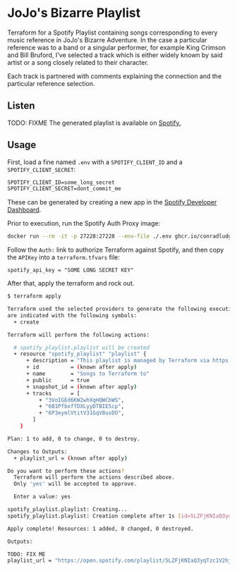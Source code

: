 # JoJo's Bizarre Playlist

Terraform for a Spotify Playlist containing songs corresponding to every music reference in JoJo's Bizarre Adventure.
In the case a particular reference was to a band or a singular performer, for example King Crimson and Bill Bruford, I've selected a track which is either widely known by said artist or a song closely related to their character.

Each track is partnered with comments explaining the connection and the particular reference selection.

## Listen

TODO: FIXME
The generated playlist is available on [Spotify.](https://open.spotify.com/playlist/5LZFjKNIaQ3yqTzc1V2hjS)

## Usage

First, load a fine named `.env` with a `SPOTIFY_CLIENT_ID` and a `SPOTIFY_CLIENT_SECRET`:

```txt
SPOTIFY_CLIENT_ID=some_long_secret
SPOTIFY_CLIENT_SECRET=dont_commit_me
```

These can be generated by creating a new app in the [Spotify Developer Dashboard](https://developer.spotify.com/dashboard/applications).

Prior to execution, run the Spotify Auth Proxy image:

```bash
docker run --rm -it -p 27228:27228 --env-file ./.env ghcr.io/conradludgate/spotify-auth-proxy
```

Follow the `Auth:` link to authorize Terraform against Spotify, and then copy the `APIKey` into a `terraform.tfvars` file:

```hcl
spotify_api_key = "SOME LONG SECRET KEY"
```

After that, apply the terraform and rock out.

```bash
$ terraform apply

Terraform used the selected providers to generate the following execution plan. Resource actions
are indicated with the following symbols:
  + create

Terraform will perform the following actions:

  # spotify_playlist.playlist will be created
  + resource "spotify_playlist" "playlist" {
      + description = "This playlist is managed by Terraform via https://github.com/nnichols/terraform-spotify"
      + id          = (known after apply)
      + name        = "Songs to Terraform to"
      + public      = true
      + snapshot_id = (known after apply)
      + tracks      = [
          + "3VoIGEd6KW2whXqHQWCbWS",
          + "6B1PfbxffDXLyyDTBIE5cp",
          + "6P3eymlVtitV31GqV8usDO",
        ]
    }

Plan: 1 to add, 0 to change, 0 to destroy.

Changes to Outputs:
  + playlist_url = (known after apply)

Do you want to perform these actions?
  Terraform will perform the actions described above.
  Only 'yes' will be accepted to approve.

  Enter a value: yes

spotify_playlist.playlist: Creating...
spotify_playlist.playlist: Creation complete after 1s [id=5LZFjKNIaQ3yqTzc1V2hjS]

Apply complete! Resources: 1 added, 0 changed, 0 destroyed.

Outputs:

TODO: FIX ME
playlist_url = "https://open.spotify.com/playlist/5LZFjKNIaQ3yqTzc1V2hjS"
```
